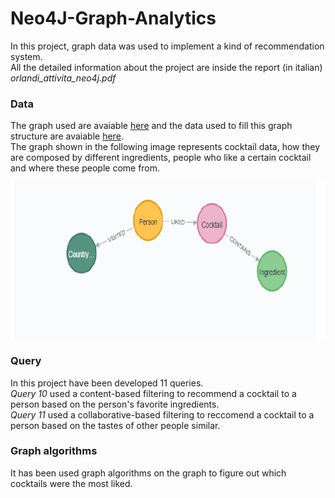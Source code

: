 # Neo4J-Graph-Analytics
In this project, graph data was used to implement a kind of recommendation system.<br>
All the detailed information about the project are inside the report (in italian) _orlandi_attivita_neo4j.pdf_

### Data
The graph used are avaiable [here](https://neo4j.com/graphgists/the-cantina-bar/) and the data used to fill this graph structure are avaiable [here](https://www.kaggle.com/datasets/ai-first/cocktail-ingredients).<br>
The graph shown in the following image represents cocktail data, how they are composed by different ingredients, people who like a certain cocktail and where these people come from.<br>
<p align="center">
<img src="https://github.com/pietroorlandi/Neo4J-Graph-Analytics/blob/main/images/graph_schema.png" alt="Example image" width="550" height="250">
</p>

### Query
In this project have been developed 11 queries. <br>
_Query 10_ used a content-based filtering to recommend a cocktail to a person based on the person's favorite ingredients.<br>
_Query 11_ used a collaborative-based filtering to reccomend a cocktail to a person based on the tastes of other people similar.<br>

### Graph algorithms
It has been used graph algorithms on the graph to figure out which cocktails were the most liked.
